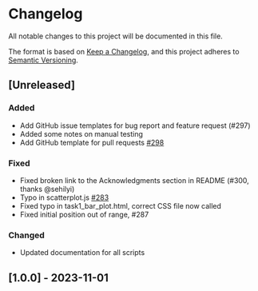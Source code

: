 # Changelog

All notable changes to this project will be documented in this file.

The format is based on [Keep a Changelog](https://keepachangelog.com/en/1.0.0/),
and this project adheres to [Semantic Versioning](https://semver.org/spec/v2.0.0.html).

## [Unreleased]

### Added

- Add GitHub issue templates for bug report and feature request (#297)
- Added some notes on manual testing
- Add GitHub template for pull requests [#298](https://github.com/uiuc-ischool-accessible-computing-lab/maidr/issues/298)

### Fixed

- Fixed broken link to the Acknowledgments section in README (#300, thanks @sehilyi)
- Typo in scatterplot.js [#283](https://github.com/uiuc-ischool-accessible-computing-lab/maidr/issues/283)
- Fixed typo in task1_bar_plot.html, correct CSS file now called
- Fixed initial position out of range, #287

### Changed

- Updated documentation for all scripts

## [1.0.0] - 2023-11-01
